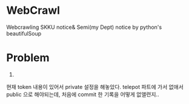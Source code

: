 # WebCrawl
Webcrawling SKKU notice&amp; Semi(my Dept) notice by python's beautifulSoup



# Problem
1.
현재 token 내용이 있어서 private 설정을 해놓았다. 
telepot 파트에 가서 없애서 public 으로 해야되는데, 처음에 commit 한 기록을 어떻게 없앨련지..
